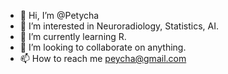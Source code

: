 - 👋 Hi, I’m @Petycha
- 👀 I’m interested in Neuroradiology, Statistics, AI.
- 🌱 I’m currently learning R.
- 💞️ I’m looking to collaborate on anything.
- 📫 How to reach me peycha@gmail.com

<!---
Petycha/Petycha is a ✨ special ✨ repository because its `README.md` (this file) appears on your GitHub profile.
You can click the Preview link to take a look at your changes.
--->

